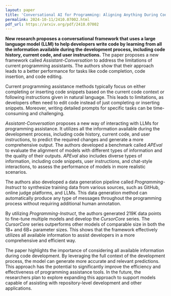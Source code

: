 ```yaml
---
layout: paper
title: 'Conversational AI for Programming: Aligning Anything During Code Development'
permalink: 2024-10-11/2410.07002.html
pdf_url: https://arxiv.org/pdf/2410.07002
---
```


**New research proposes a conversational framework that uses a large language model (LLM) to help developers write code by learning from all the information available during the development process, including code history, current code, and user instructions.**  The paper proposes a new framework called *Assistant-Conversation* to address the limitations of current programming assistants. The authors show that their approach leads to a better performance for tasks like code completion, code insertion, and code editing.

Current programming assistance methods typically focus on either completing or inserting code snippets based on the current code context or following instructions given in natural language. This leads to limitations, as developers often need to edit code instead of just completing or inserting snippets. Moreover, writing detailed prompts for specific tasks can be time-consuming and challenging.

*Assistant-Conversation* proposes a new way of interacting with LLMs for programming assistance. It utilizes all the information available during the development process, including code history, current code, and user instructions, to predict the required changes and generate a more comprehensive output. The authors developed a benchmark called *APEval* to evaluate the alignment of models with different types of information and the quality of their outputs. *APEval* also includes diverse types of information, including code snippets, user instructions, and chat-style interactions, to assess the performance of models in more realistic scenarios. 

The authors also developed a data generation pipeline called *Programming-Instruct* to synthesize training data from various sources, such as GitHub, online judge platforms, and LLMs. This data generation method can automatically produce any type of messages throughout the programming process without requiring additional human annotation. 

By utilizing *Programming-Instruct*, the authors generated 219K data points to fine-tune multiple models and develop the *CursorCore* series. The *CursorCore* series outperforms other models of comparable size in both the 1B+ and 6B+ parameter sizes. This shows that the framework effectively utilizes all available information to assist developers in a more comprehensive and efficient way.

The paper highlights the importance of considering all available information during code development. By leveraging the full context of the development process, the model can generate more accurate and relevant predictions. This approach has the potential to significantly improve the efficiency and effectiveness of programming assistance tools.  In the future, the researchers plan to explore expanding this approach to support models capable of assisting with repository-level development and other applications.

